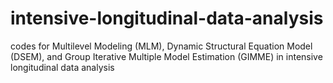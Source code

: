 # intensive-longitudinal-data-analysis
codes for Multilevel Modeling (MLM), Dynamic Structural Equation Model (DSEM), and Group Iterative Multiple Model Estimation (GIMME) in intensive longitudinal data analysis 
